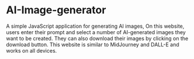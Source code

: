 # AI-Image-generator
A simple JavaScript application for generating AI images, On this website, users enter their prompt and select a number of AI-generated images they want to be created. They can also download their images by clicking on the download button. This website is similar to MidJourney and DALL-E and works on all devices. 
